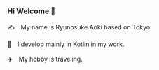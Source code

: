 ### Hi Welcome 👋

✍️　My name is Ryunosuke Aoki based on Tokyo.

📱　I develop mainly in Kotlin in my work.

✈️　My hobby is traveling.

<!--
**Ryunosuke1114/Ryunosuke1114** is a ✨ _special_ ✨ repository because its `README.md` (this file) appears on your GitHub profile.

Here are some ideas to get you started:

- 🔭 I’m currently working on ...
- 🌱 I’m currently learning ...
- 👯 I’m looking to collaborate on ...
- 🤔 I’m looking for help with ...
- 💬 Ask me about ...
- 📫 How to reach me: ...
- 😄 Pronouns: ...
- ⚡ Fun fact: ...
-->
